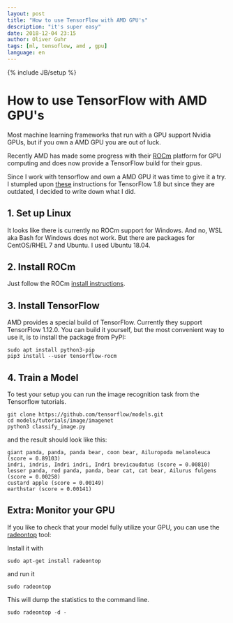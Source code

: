 ```yaml
---
layout: post
title: "How to use TensorFlow with AMD GPU's"
description: "it's super easy"
date: 2018-12-04 23:15
author: Oliver Guhr
tags: [ml, tensoflow, amd , gpu]
language: en
---
```


{% include JB/setup %}

# How to use TensorFlow with AMD GPU's 

Most machine learning frameworks that run with a GPU support Nvidia GPUs,
but if you own a AMD GPU you are out of luck. 

Recently AMD has made some progress with their [ROCm](https://rocm.github.io/) platform for GPU computing and does now provide a TensorFlow build for their gpus. 

Since I work with tensorflow and own a AMD GPU it was time to give it a try.
I stumpled upon [these](https://gpuopen.com/rocm-tensorflow-1-8-release/) instructions for TensorFlow 1.8 but since they are outdated, I decided to write down what I did. 


## 1. Set up Linux

It looks like there is currently no ROCm support for Windows. And no, WSL aka Bash for Windows does not work. But there are packages for CentOS/RHEL 7 and Ubuntu. I used Ubuntu 18.04.

## 2. Install ROCm

Just follow the ROCm [install instructions](https://rocm.github.io/ROCmInstall.html#ubuntu-support---installing-from-a-debian-repository).

## 3. Install TensorFlow 

AMD provides a special build of TensorFlow. Currently they support TensorFlow 1.12.0. 
You can build it yourself, but the most convenient way to use it, is to install the package from PyPI:

```
sudo apt install python3-pip 
pip3 install --user tensorflow-rocm
```


## 4. Train a Model

To test your setup you can run the image recognition task from the Tensorflow tutorials.

```
git clone https://github.com/tensorflow/models.git
cd models/tutorials/image/imagenet
python3 classify_image.py
```

and the result should look like this:

```
giant panda, panda, panda bear, coon bear, Ailuropoda melanoleuca (score = 0.89103)
indri, indris, Indri indri, Indri brevicaudatus (score = 0.00810)
lesser panda, red panda, panda, bear cat, cat bear, Ailurus fulgens (score = 0.00258)
custard apple (score = 0.00149)
earthstar (score = 0.00141)
```

## Extra: Monitor your GPU

If you like to check that your model fully utilize your GPU, you can use the [radeontop](https://github.com/clbr/radeontop) tool:

Install it with
```
sudo apt-get install radeontop
```

and run it

```
sudo radeontop
```

This will dump the statistics to the command line.

```
sudo radeontop -d -
```


